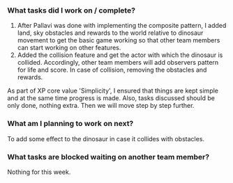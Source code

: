 ### What tasks did I work on / complete?

1. After Pallavi was done with implementing the composite pattern, I added land, sky obstacles and rewards to the world relative to dinosaur movement to get the basic game working so that other team members can start working on other features.
2. Added the collision feature and get the actor with which the dinosaur is collided. Accordingly, other team members will add observers pattern for life and score. In case of collision, removing the obstacles and rewards.

As part of XP core value 'Simplicity', I ensured that things are kept simple and at the same time progress is made. Also, tasks discussed should be only done, nothing extra. Then we will move step by step further.

### What am I planning to work on next?

To add some effect to the dinosaur in case it collides with obstacles.

### What tasks are blocked waiting on another team member?

Nothing for this week.